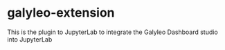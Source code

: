 # galyleo-extension
This is the plugin to JupyterLab to integrate the Galyleo Dashboard studio into JupyterLab
